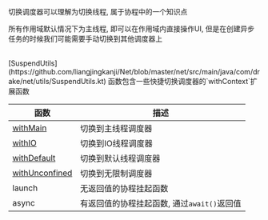 切换调度器可以理解为切换线程, 属于协程中的一个知识点

所有作用域默认情况下为主线程, 即可以在作用域内直接操作UI, 但是在创建异步任务的时候我们可能需要手动切换到其他调度器上

<br>
[SuspendUtils](https://github.com/liangjingkanji/Net/blob/master/net/src/main/java/com/drake/net/utils/SuspendUtils.kt)
函数包含一些快捷切换调度器的`withContext`扩展函数

|函数|描述|
|-|-|
|[withMain](api/net/com.drake.net.utils/with-main.md)|切换到主线程调度器|
|[withIO](api/net/com.drake.net.utils/with-i-o.md)|切换到IO线程调度器|
|[withDefault](api/net/com.drake.net.utils/with-default.md)|切换到默认线程调度器|
|[withUnconfined](api/net/com.drake.net.utils/with-unconfined.md)|切换到无限制调度器|
|launch|无返回值的协程挂起函数|
|async|有返回值的协程挂起函数, 通过`await()`返回值|